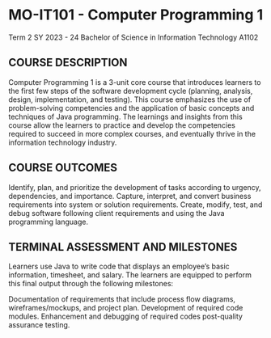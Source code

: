 # MO-IT101 - Computer Programming 1
Term 2  SY 2023 - 24  Bachelor of Science in Information Technology  A1102

## COURSE DESCRIPTION

Computer Programming 1 is a 3-unit core course that introduces learners to the first few steps of the software development cycle (planning, analysis, design, implementation, and testing). This course emphasizes the use of problem-solving competencies and the application of basic concepts and techniques of Java programming.  The learnings and insights from this course allow the learners to practice and develop the competencies required to succeed in more complex courses, and eventually thrive in the information technology industry.


## COURSE OUTCOMES

Identify, plan, and prioritize the development of tasks according to urgency, dependencies, and importance.
Capture, interpret, and convert business requirements into system or solution requirements.
Create, modify, test, and debug software following client requirements and using the Java programming language.

## TERMINAL ASSESSMENT AND MILESTONES

Learners use Java to write code that displays an employee’s basic information, timesheet, and salary. The learners are equipped to perform this final output through the following milestones:

Documentation of requirements that include process flow diagrams, wireframes/mockups, and project plan.
Development of required code modules.
Enhancement and debugging of required codes post-quality assurance testing.
